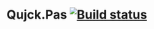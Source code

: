 # Qujck.Pas [![Build status](https://ci.appveyor.com/api/projects/status/jsw768hb5v6e157b?svg=true)](https://ci.appveyor.com/project/qujck/qujck-pas)
